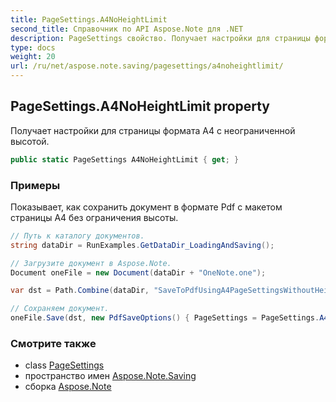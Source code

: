```yaml
---
title: PageSettings.A4NoHeightLimit
second_title: Справочник по API Aspose.Note для .NET
description: PageSettings свойство. Получает настройки для страницы формата A4 с неограниченной высотой.
type: docs
weight: 20
url: /ru/net/aspose.note.saving/pagesettings/a4noheightlimit/
---
```

## PageSettings.A4NoHeightLimit property

Получает настройки для страницы формата A4 с неограниченной высотой.

```csharp
public static PageSettings A4NoHeightLimit { get; }
```

### Примеры

Показывает, как сохранить документ в формате Pdf с макетом страницы A4 без ограничения высоты.

```csharp
// Путь к каталогу документов.
string dataDir = RunExamples.GetDataDir_LoadingAndSaving();

// Загрузите документ в Aspose.Note.
Document oneFile = new Document(dataDir + "OneNote.one");

var dst = Path.Combine(dataDir, "SaveToPdfUsingA4PageSettingsWithoutHeightLimit.pdf");

// Сохраняем документ.
oneFile.Save(dst, new PdfSaveOptions() { PageSettings = PageSettings.A4NoHeightLimit });
```

### Смотрите также

* class [PageSettings](../)
* пространство имен [Aspose.Note.Saving](../../pagesettings/)
* сборка [Aspose.Note](../../../)


